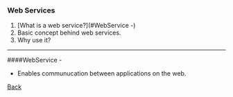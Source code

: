 ### Web Services 

1. [What is a web service?](#WebService -)
1. Basic concept behind web services.
1. Why use it?

<hr/>

####WebService - 
* Enables communucation between applications on the web.

[Back](../../tree/master)

